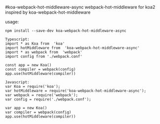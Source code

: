 #koa-webpack-hot-middleware-async
webpack-hot-middleware for koa2
inspired by koa-webpack-hot-middleware

usage:
```
npm install --save-dev koa-webpack-hot-middleware-async

Typescript:
import * as Koa from  'koa'
import hotMiddleware from  'koa-webpack-hot-middleware-async'
import * as webpack from  'webpack'
import config from './webpack.conf'

const app = new Koa()
const compiler = webpack(config)
app.use(hotMiddleware(compiler))

Javascript:
var Koa = require('koa');
var hotMiddleware = require('koa-webpack-hot-middleware-async');
var webpack = require('webpack');
var config = require('./webpack.conf');

var app = new Koa()
var compiler = webpack(config)
app.use(hotMiddleware(compiler))
```

